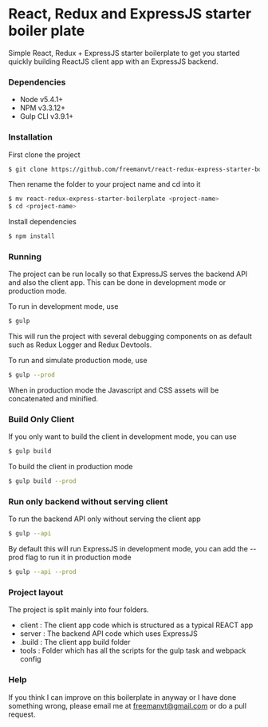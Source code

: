 # React, Redux and ExpressJS starter boiler plate


Simple React, Redux + ExpressJS starter boilerplate to get you started quickly building ReactJS client app with an ExpressJS backend.

### Dependencies

* Node v5.4.1+
* NPM v3.3.12+
* Gulp CLI v3.9.1+

### Installation

First clone the project

```bash
$ git clone https://github.com/freemanvt/react-redux-express-starter-boilerplate.git
```

Then rename the folder to your project name and cd into it

```bash
$ mv react-redux-express-starter-boilerplate <project-name>
$ cd <project-name>
```

Install dependencies

```bash
$ npm install
```

### Running

The project can be run locally so that ExpressJS serves the backend API and also the client app. This can be done in development mode or production mode.

To run in development mode, use

```bash
$ gulp
```

This will run the project with several debugging components on as default such as Redux Logger and Redux Devtools.

To run and simulate production mode, use

```bash
$ gulp --prod
```

When in production mode the Javascript and CSS assets will be concatenated and minified.

### Build Only Client

If you only want to build the client in development mode, you can use

```bash
$ gulp build
```

To build the client in production mode

```bash
$ gulp build --prod
```

### Run only backend without serving client

To run the backend API only without serving the client app

```bash
$ gulp --api
```

By default this will run ExpressJS in development mode, you can add the --prod flag to run it in production mode

```bash
$ gulp --api --prod
```

### Project layout

The project is split mainly into four folders.

* client : The client app code which is structured as a typical REACT app
* server : The backend API code which uses ExpressJS
* .build : The client app build folder
* tools  : Folder which has all the scripts for the gulp task and webpack config
 
### Help

If you think I can improve on this boilerplate in anyway or I have done something wrong, please email me at freemanvt@gmail.com or do a pull request.

